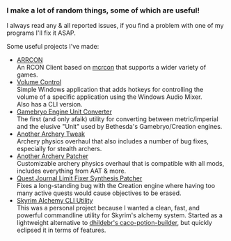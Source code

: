 ### I make a lot of random things, some of which are useful!  

I always read any & all reported issues, if you find a problem with one of my programs I'll fix it ASAP.  

Some useful projects I've made:
- [ARRCON](https://github.com/radj307/ARRCON)  
  An RCON Client based on [mcrcon](https://github.com/Tiiffi/mcrcon) that supports a wider variety of games.
- [Volume Control](https://github.com/radj307/volume-control)  
  Simple Windows application that adds hotkeys for controlling the volume of a specific application using the Windows Audio Mixer.  
  Also has a CLI version.
- [Gamebryo Engine Unit Converter](https://github.com/radj307/Gamebryo-Engine-Unit-Converter)  
  The first (and only afaik) utility for converting between metric/imperial and the elusive "Unit" used by Bethesda's Gamebryo/Creation engines.
- [Another Archery Tweak](https://www.nexusmods.com/skyrimspecialedition/mods/41018)  
  Archery physics overhaul that also includes a number of bug fixes, especially for stealth archers.
- [Another Archery Patcher](https://www.nexusmods.com/skyrimspecialedition/mods/53810)  
  Customizable archery physics overhaul that is compatible with all mods, includes everything from AAT & more.
- [Quest Journal Limit Fixer Synthesis Patcher](https://www.nexusmods.com/skyrimspecialedition/mods/56130)  
  Fixes a long-standing bug with the Creation engine where having too many active quests would cause objectives to be erased.
- [Skyrim Alchemy CLI Utility](https://github.com/radj307/alch)  
  This was a personal project because I wanted a clean, fast, and powerful commandline utility for Skyrim's alchemy system.
  Started as a lightweight alternative to [dhildebr's caco-potion-builder](https://github.com/dhildebr/caco-potion-builder), but quickly eclipsed it in terms of features.

  
